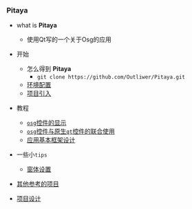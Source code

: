 ### Pitaya
- what is **Pitaya**

  - 使用Qt写的一个关于Osg的应用 
- 开始
  - 怎么得到 **Pitaya**
    - `git clone https://github.com/Outliwer/Pitaya.git`
  - [环境配置](./docs/environmentalConfiguration.md)
  - [项目引入](./docs/projectReference.md)
- 教程
  - [`osg`控件的显示](./docs/chapter1.md)
  - [`osg`控件与原生`qt`控件的联合使用](./docs/chapter2.md)
  - [应用基本框架设计](./docs/chapter3.md)
- 一些小`tips`
  - [窗体设置](./dosc/tips1.md)
- [其他参考的项目](./docs/project.md)
- [项目设计](./docs/design.md)

